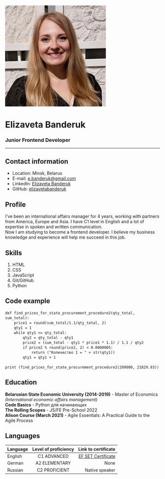 ![Photo](assets/img/photo_cv.jpg "Elizaveta Banderuk") 
# Elizaveta Banderuk 
### Junior Frontend Developer 
*****  
## Contact information 
* Location: Minsk, Belarus    
* E-mail: e.banderuk@gmail.com  
* LinkedIn: [Elizaveta Banderuk](www.linkedin.com/in/liza-banderuk)  
* GitHub: [elizavetabanderuk](https://github.com/elizavetabanderuk)  
  
## Profile   
I've been an international affairs manager for 4 years, working with partners from America, Europe and Asia. I have C1 level in English and a lot of expertise in spoken and written communication.   
Now I am studying to become a frontend developer. I believe my business knowledge and experience will help me succeed in this job.   

## Skills  
1. HTML  
2. CSS 
3. JavaScript 
4. Git/GitHub 
5. Python  
 
## Code example   
```  
def find_prices_for_state_procurement_procedure2(qty_total, sum_total): 
    price1 = round(sum_total/1.1/qty_total, 2) 
    qty1 = 1 
    while qty1 <= qty_total: 
        qty2 = qty_total - qty1 
        price2 = (sum_total - qty1 * price1 * 1.1) / 1.1 / qty2 
        if price2 % round(price2, 2) < 0.0000005: 
            return ("Количество 1 = " + str(qty1)) 
        qty1 = qty1 + 1 
  
print (find_prices_for_state_procurement_procedure2(209000, 21829.93))  
``` 
 
## Education 
**Belarusian State Economic University (2014-2019)** - Master of Economics *(International economic affairs management)*   
**Code Basics** - Python для начинающих  
**The Rolling Scopes** - JS/FE Pre-School 2022  
**Alison Course (March 2021)** - Agile Essentials: A Practical Guide to the Agile Process  
 
## Languages 
 
| Language    | Level of proficiency | Link to certificate                                     | 
|:---------   |:--------------------:|--------------------------------------------------------:| 
| English     | C1 ADVANCED          | [EF SET Certificate](https://www.efset.org/cert/T1JQRy) | 
| German      | A2 ELEMENTARY        | None                                                    | 
| Russian     | C2 PROFICIENT        | Native speaker                                          | 
 